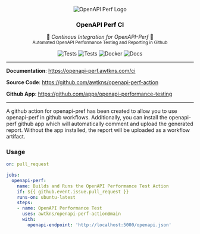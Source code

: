 <p align="center">
  <img src="https://openapi-perf.awtkns.com/assets/logo-light.png" alt="OpenAPI Perf Logo" />
</p>
<h3 align="center" style="margin-bottom: 0; color: black"><strong>OpenAPI Perf CI</strong></h3>
<p align="center">
  👷 <em> Continous Integration for OpenAPI-Perf </em> 👷</br>
  <sub>Automated OpenAPI Performance Testing and Reporting in Github</sub>
</p>
<p align="center">
<img alt="Tests" src="https://github.com/awtkns/openapi-perf/workflows/Tests/badge.svg" />
<img alt="Tests" src="https://github.com/awtkns/openapi-perf-action/actions/workflows/integration.yml/badge.svg" />
<img alt="Docker" src="https://github.com/awtkns/openapi-perf-action/actions/workflows/docker-publish.yml/badge.svg" />
<img alt="Docs" src="https://github.com/awtkns/fastapi-crudrouter/workflows/docs/badge.svg" />
</p>

---

**Documentation**: <a href="https://openapi-perf.awtkns.com/ci" target="_blank">https://openapi-perf.awtkns.com/ci</a>

**Source Code**: <a href="https://github.com/awtkns/openapi-perf-action" target="_blank">https://github.com/awtkns/openapi-perf-action</a>

**Github App**: <a href="https://github.com/apps/openapi-performance-testing" target="_blank">https://github.com/apps/openapi-performance-testing</a>

---

A github action for openapi-pref has been created to allow you to use openapi-perf in github workflows. Additionally, you can install the openapi-perf github app which will automatically comment and upload the generated report. Without the app installed, the report will be uploaded as a workflow artifact.

### Usage
```yaml
on: pull_request

jobs:
  openapi-perf:
    name: Builds and Runs the OpenAPI Performance Test Action
    if: ${{ github.event.issue.pull_request }}
    runs-on: ubuntu-latest
    steps:
    - name: OpenAPI Performance Test
      uses: awtkns/openapi-perf-action@main
      with:
        openapi-endpoint: 'http://localhost:5000/openapi.json'
```
